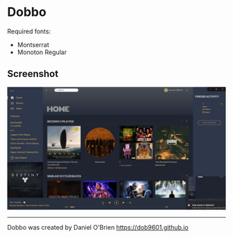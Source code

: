 # Dobbo

Required fonts:
 - Montserrat
 - Monoton Regular

## Screenshot

![Screenshot](screenshot.png)

---
Dobbo was created by Daniel O'Brien
https://dob9601.github.io